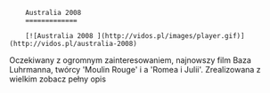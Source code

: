 
        Australia 2008 
        =============
        
        [![Australia 2008 ](http://vidos.pl/images/player.gif)](http://vidos.pl/australia-2008)
        
        
 Oczekiwany z ogromnym zainteresowaniem, najnowszy film Baza Luhrmanna, twórcy 'Moulin Rouge' i a 'Romea i Julii'. Zrealizowana z wielkim zobacz pełny opis
    